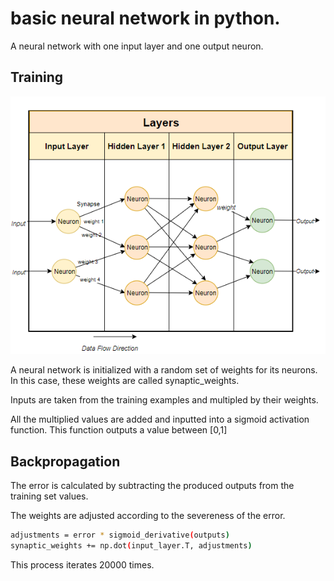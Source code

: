 # basic neural network in python.
A neural network with one input layer and one output neuron.


## Training

![Alt text](perceptron.png?raw=true "Neural Network")

A neural network is initialized with a random set of weights for its neurons. In this case, these weights are called synaptic_weights. 

Inputs are taken from the training examples and multipled by their weights.

All the multiplied values are added and inputted into a sigmoid
activation function. This function outputs a value between [0,1]

## Backpropagation
The error is calculated by subtracting the produced outputs from the training set values.

The weights are adjusted according to the severeness of the error.

```sh
adjustments = error * sigmoid_derivative(outputs)
synaptic_weights += np.dot(input_layer.T, adjustments)
```
This process iterates 20000 times.
